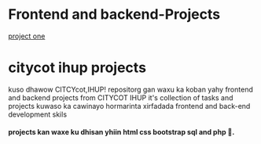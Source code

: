 # Frontend and backend-Projects
[project one ](project1)

# citycot ihup projects
kuso dhawow CITCYcot,IHUP! repositorg gan waxu ka koban yahy frontend and backend projects from CITYCOT IHUP 
it's collection of tasks and projects kuwaso ka cawinayo hormarinta xirfadada frontend  and back-end development skils
#### projects kan waxe ku dhisan yhiin html css bootstrap sql and php 🌚.









